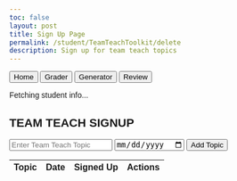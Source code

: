```yaml
---
toc: false
layout: post
title: Sign Up Page
permalink: /student/TeamTeachToolkit/delete
description: Sign up for team teach topics
---
```


<!-- Load Tailwind CSS -->
<script src="https://cdn.tailwindcss.com"></script>

<style>
  body {
    font-family: Arial, sans-serif;
  }
</style>

<div class="team-teach-section">
  <div class="container mx-auto text-center text-white bg-gray-900 py-8 px-4">
    <div class="flex justify-center gap-4 mb-6">
      <button class="border border-white px-4 py-2 rounded hover:bg-white hover:text-black transition"
        onclick="location.href='{{site.baseurl}}/student/TeamTeachToolkit/'">Home</button>
      <button class="border border-white px-4 py-2 rounded hover:bg-white hover:text-black transition"
        onclick="location.href='{{site.baseurl}}/student/TeamTeachToolkit/grader'">Grader</button>
      <button class="border border-white px-4 py-2 rounded hover:bg-white hover:text-black transition"
        onclick="location.href='{{site.baseurl}}/student/TeamTeachToolkit/generator'">Generator</button>
      <button class="border border-white px-4 py-2 rounded hover:bg-white hover:text-black transition"
        onclick="location.href='{{site.baseurl}}/student/TeamTeachToolkit/review'">Review</button>
    </div>
    <p id="loggedInStudent" class="mb-4">Fetching student info...</p>
    <div class="border border-white rounded p-6">
      <h2 class="text-2xl font-bold mb-4">TEAM TEACH SIGNUP</h2>
      <div class="mb-6">
        <input type="text" id="topicName" class="w-full mb-3 px-3 py-2 bg-gray-700 text-white rounded" placeholder="Enter Team Teach Topic">
        <input type="date" id="topicDate" class="w-full mb-3 px-3 py-2 bg-gray-700 text-white rounded">
        <button id="addTopicBtn"
          class="border border-white px-4 py-2 rounded hover:bg-white hover:text-black transition">Add Topic</button>
      </div>
      <div class="overflow-x-auto">
        <table class="min-w-full text-white border border-white">
          <thead>
            <tr class="bg-gray-800">
              <th class="py-2 px-4 border border-white">Topic</th>
              <th class="py-2 px-4 border border-white">Date</th>
              <th class="py-2 px-4 border border-white">Signed Up</th>
              <th class="py-2 px-4 border border-white">Actions</th>
            </tr>
          </thead>
          <tbody id="topicsList" class="text-sm"></tbody>
        </table>
      </div>
    </div>
  </div>
</div>

<script type="module">
  import { javaURI, fetchOptions } from '{{site.baseurl}}/assets/js/api/config.js';

  let loggedInStudent = null;

  async function fetchLoggedInStudent() {
    try {
      const response = await fetch(`${javaURI}/api/person/get`, fetchOptions);
      const data = await response.json();

      if (data && data.name) {
        loggedInStudent = data.name;
        document.getElementById("loggedInStudent").innerText = `Logged in as: ${loggedInStudent}`;
        fetchTopics();
      } else {
        document.getElementById("loggedInStudent").innerText = "Sign in to view page.";
      }
    } catch (error) {
      console.error("Error fetching logged-in student:", error);
      document.getElementById("loggedInStudent").innerText = "Error fetching student info.";
    }
  }

  async function fetchTopics() {
    try {
      let response = await fetch(`${javaURI}/api/topics/all`, fetchOptions);
      let topics = await response.json();

      let topicsList = document.getElementById("topicsList");
      topicsList.innerHTML = "";

      topics.forEach(topic => {
        let studentsText = "None";
        if (Array.isArray(topic.students)) {
          studentsText = topic.students.join(', ');
        } else if (topic.students && typeof topic.students === 'string') {
          studentsText = topic.students.split(',').join(', ');
        }

        let row = document.createElement("tr");
        row.innerHTML = `
          <td class="border border-white px-4 py-2">${topic.topicName}</td>
          <td class="border border-white px-4 py-2">${topic.date}</td>
          <td class="border border-white px-4 py-2">${studentsText}</td>
          <td class="border border-white px-4 py-2">
            <button class="border border-white px-3 py-1 rounded hover:bg-white hover:text-black transition text-sm" data-topic-id="${topic.id}">
              Sign Up
            </button>
          </td>
        `;

        row.querySelector("button").addEventListener("click", function () {
          signUpForTopic(topic.id);
        });

        topicsList.appendChild(row);
      });

    } catch (error) {
      console.error("Error fetching topics:", error);
    }
  }

  async function addTopic() {
    let topicName = document.getElementById("topicName").value;
    let topicDate = document.getElementById("topicDate").value;

    if (!topicName || !topicDate) {
      alert("Please fill in all fields.");
      return;
    }

    try {
      let response = await fetch(`${javaURI}/api/topics/add`, {
        method: "POST",
        headers: {
          "Content-Type": "application/json"
        },
        body: JSON.stringify({
          topicName: topicName,
          date: topicDate
        })
      });

      if (response.ok) {
        document.getElementById("topicName").value = "";
        document.getElementById("topicDate").value = "";
        fetchTopics();
      } else {
        console.error("Failed to add topic");
      }
    } catch (error) {
      console.error("Error adding topic:", error);
    }
  }

  async function signUpForTopic(topicId) {
    if (!loggedInStudent) {
      alert("Sign in to view page");
      return;
    }

    try {
      let response = await fetch(`${javaURI}/api/topics/${topicId}/signup?studentName=${encodeURIComponent(loggedInStudent)}`, {
        method: "PUT",
        headers: fetchOptions
      });

      if (response.ok) {
        fetchTopics();
      } else {
        console.error("Failed to sign up for topic");
        alert("Failed to sign up. Please try again.");
      }
    } catch (error) {
      console.error("Error signing up for topic:", error);
      alert("Error signing up. Please try again.");
    }
  }

  document.addEventListener("DOMContentLoaded", () => {
    fetchLoggedInStudent();
    document.getElementById("addTopicBtn").addEventListener("click", addTopic);
  });
</script>